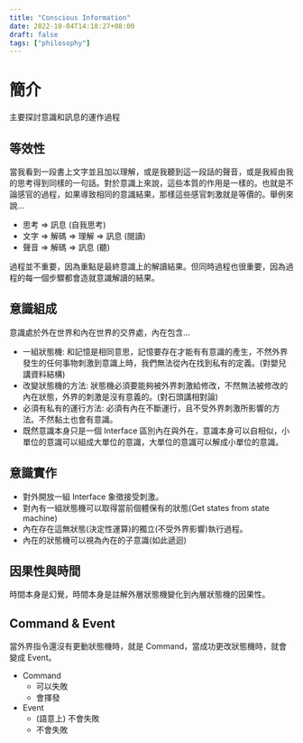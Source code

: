 ```yaml
---
title: "Conscious Information"
date: 2022-10-04T14:18:27+08:00
draft: false
tags: ["philosophy"]
---
```


# 簡介
主要探討意識和訊息的運作過程

## 等效性
當我看到一段書上文字並且加以理解，或是我聽到這一段話的聲音，或是我經由我的思考得到同樣的一句話。對於意識上來說，這些本質的作用是一樣的。也就是不論感官的過程，如果導致相同的意識結果，那樣這些感官刺激就是等價的。舉例來說...
* 思考 => 訊息 (自我思考)
* 文字 => 解碼 => 理解 => 訊息 (閱讀)
* 聲音 => 解碼 => 訊息 (聽)

過程並不重要，因為重點是最終意識上的解讀結果。但同時過程也很重要，因為過程的每一個步驟都會造就意識解讀的結果。

## 意識組成
意識處於外在世界和內在世界的交界處，內在包含...
* 一組狀態機: 和記憶是相同意思，記憶要存在才能有有意識的產生，不然外界發生的任何事物刺激到意識上時，我們無法從內在找到私有的定義。(對嬰兒講資料結構)
* 改變狀態機的方法: 狀態機必須要能夠被外界刺激給修改，不然無法被修改的內在狀態，外界的刺激是沒有意義的。(對石頭講相對論)
* 必須有私有的運行方法: 必須有內在不斷運行，且不受外界刺激所影響的方法。不然黏土也會有意識。
* 既然意識本身只是一個 Interface 區別內在與外在，意識本身可以自相似，小單位的意識可以組成大單位的意識，大單位的意識可以解成小單位的意識。

## 意識實作
* 對外開放一組 Interface 象徵接受刺激。
* 對內有一組狀態機可以取得當前個體保有的狀態(Get states from state machine)
* 內在存在這無狀態(決定性運算)的獨立(不受外界影響)執行過程。
* 內在的狀態機可以視為內在的子意識(如此遞迴)

## 因果性與時間
時間本身是幻覺，時間本身是註解外層狀態機變化到內層狀態機的因果性。

## Command & Event
當外界指令還沒有更動狀態機時，就是 Command，當成功更改狀態機時，就會變成 Event。
* Command
    * 可以失敗
    * 會揮發
* Event
    * (語意上) 不會失敗
    * 不會失敗



